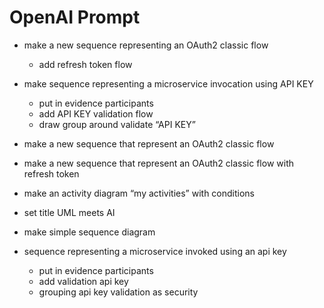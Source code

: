 #  OpenAI Prompt

* make a new sequence representing an OAuth2 classic flow
    * add refresh token flow
* make sequence representing a microservice invocation using API KEY
    * put in evidence participants
    * add API KEY validation flow
    * draw group around validate “API KEY”
* make a new sequence that represent an OAuth2 classic flow
* make a new sequence that represent an OAuth2 classic flow with refresh token
* make an activity diagram “my activities” with conditions

* set title UML meets AI
* make simple sequence diagram
* sequence representing a microservice invoked using an api key
    * put in evidence participants
    * add validation api key 
    * grouping api key validation as security